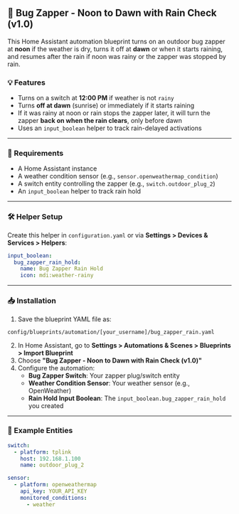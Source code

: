 ## 🐞 Bug Zapper - Noon to Dawn with Rain Check (v1.0)

This Home Assistant automation blueprint turns on an outdoor bug zapper at **noon** if the weather is dry, turns it off at **dawn** or when it starts raining, and resumes after the rain if noon was rainy or the zapper was stopped by rain.

### 💡 Features
- Turns on a switch at **12:00 PM** if weather is not `rainy`
- Turns **off at dawn** (sunrise) or immediately if it starts raining
- If it was rainy at noon or rain stops the zapper later, it will turn the zapper **back on when the rain clears**, only before dawn
- Uses an `input_boolean` helper to track rain-delayed activations

---

### 🧰 Requirements
- A Home Assistant instance
- A weather condition sensor (e.g., `sensor.openweathermap_condition`)
- A switch entity controlling the zapper (e.g., `switch.outdoor_plug_2`)
- An `input_boolean` helper to track rain hold

---

### 🛠️ Helper Setup

Create this helper in `configuration.yaml` or via **Settings > Devices & Services > Helpers**:

```yaml
input_boolean:
  bug_zapper_rain_hold:
    name: Bug Zapper Rain Hold
    icon: mdi:weather-rainy
```

---

### 📥 Installation

1. Save the blueprint YAML file as:

```
config/blueprints/automation/[your_username]/bug_zapper_rain.yaml
```

2. In Home Assistant, go to **Settings > Automations & Scenes > Blueprints > Import Blueprint**
3. Choose **"Bug Zapper - Noon to Dawn with Rain Check (v1.0)"**
4. Configure the automation:
   - **Bug Zapper Switch**: Your zapper plug/switch entity
   - **Weather Condition Sensor**: Your weather sensor (e.g., OpenWeather)
   - **Rain Hold Input Boolean**: The `input_boolean.bug_zapper_rain_hold` you created

---

### 🧪 Example Entities
```yaml
switch:
  - platform: tplink
    host: 192.168.1.100
    name: outdoor_plug_2

sensor:
  - platform: openweathermap
    api_key: YOUR_API_KEY
    monitored_conditions:
      - weather
```
